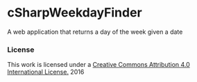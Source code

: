# cSharpWeekdayFinder
A web application that returns a day of the week given a date
### License
This work is licensed under a [Creative Commons Attribution 4.0 International License.](http://creativecommons.org/licenses/by/4.0/) 2016

